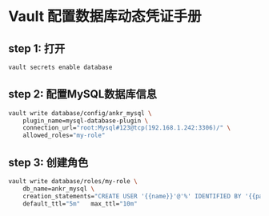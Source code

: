 # Vault 配置数据库动态凭证手册

## step 1: 打开 

```bash
vault secrets enable database   
```

## step 2: 配置MySQL数据库信息   
```bash
vault write database/config/ankr_mysql \
    plugin_name=mysql-database-plugin \
    connection_url="root:Mysql#123@tcp(192.168.1.242:3306)/" \
    allowed_roles="my-role" 
```



## step 3: 创建角色

```bash
vault write database/roles/my-role \
    db_name=ankr_mysql \
    creation_statements="CREATE USER '{{name}}'@'%' IDENTIFIED BY '{{password}}';GRANT SELECT ON *.* TO '{{name}}'@'%';" \
    default_ttl="5m"   max_ttl="10m"
```





